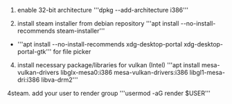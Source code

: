 1. enable 32-bit architecture
 '''dpkg --add-architecture i386'''

2. install steam installer from debian repository
 '''apt install --no-install-recommends steam-installer'''
* '''apt install --no-install-recommends xdg-desktop-portal xdg-desktop-portal-gtk''' for file picker

4. install necessary package/libraries for vulkan (Intel)
 '''apt install mesa-vulkan-drivers libglx-mesa0:i386 mesa-vulkan-drivers:i386 libgl1-mesa-dri:i386 libva-drm2''' 

4steam. add your user to render group
 '''usermod -aG render $USER''' 
